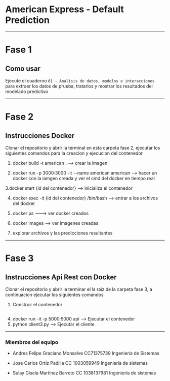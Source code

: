 # American Express - Default Prediction
-----------------------------
# Fase 1
## Como usar
Ejecute el cuaderno `01 - Analisis de datos, modelos e interacciones` para extraer los datos de prueba, tratarlos y mostrar los resultados del modelado predictivo

-------------
# Fase 2
## Instrucciones Docker
Clonar el repositorio y abrir la terminal en esta carpeta fase 2, ejecutar los siguientes comandos para la creacion y ejecucion del contenedor

1. docker build -t american . --> crear la imagen

2. docker run -p 3000:3000 -it --name american american --> hacer un docker con la iamgen creada y ver el cmd del docker en tiempo real

3.docker start {id del contenedor} --> inicializa el contenedor 

4. docker exec -it {id del contenedor} /bin/bash --> entrar a los archivos del docker

5. docker ps ---> ver docker creados

6. docker images --> ver imagenes creadas

7. explorar archivos y las predicciones resultantes

-------------
# Fase 3
## Instrucciones Api Rest con Docker
Clonar el repositorio y abrir la terminar el la raiz de la carpeta fase 3, a continuacion ejecutar los siguientes comandos

1. Construir el contenedor

   
 ```console docker build -t api .
```

4. docker run -it -p 5000:5000 api  --> Ejecutar el contenedor
5. python client3.py  --> Ejecutar el cliente



-------------
### Miembros del equipo

- Andres Felipe Graciano Monsalve CC71375739 Ingeniería de Sistemas

- Jose Carlos Ortiz Padilla CC 1003059949 Ingeniería de sistemas

- Sulay Gisela Martínez Barreto CC 1038137981 Ingeniería de sistemas
